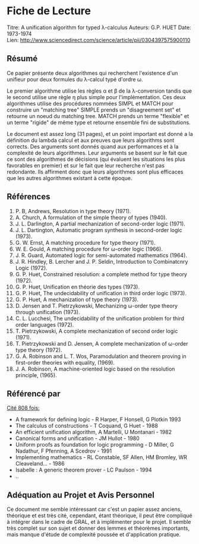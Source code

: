 # Fiche de Lecture

Titre: A unification algorithm for typed λ-calculus
Auteurs: G.P. HUET
Date: 1973-1974  
Lien: http://www.sciencedirect.com/science/article/pii/0304397575900110

## Résumé

Ce papier présente deux algorithmes qui recherchent l'existence d'un unifieur pour deux formules du λ-calcul typé d'ordre ω.

Le premier algorithme utilise les règles α et β de la λ-conversion tandis que le second utilise une règle η plus simple pour l'implémentation.
Ces deux algorithmes utilise des procédures nommées SIMPL et MATCH pour construire un "matching tree"
SIMPLE prends un "disagreement set" et retourne un noeud du matching tree.
MATCH prends un terme "flexible" et un terme "rigide" de même type et retourne ensemble fini de substitutions.

Le document est assez long (31 pages), et un point important est donné a la définition du lambda calcul et aux preuves que leurs algorithms sont corrects.
Des arguments sont donnés quand aux performances et à la complexité de leurs algorithmes. Leur arguments se basent sur le fait que ce sont des algorithmes de décisions (qui évaluent les situations les plus favorables en premier) et sur le fait que leur recherche n'est pas redondante.
Ils affirment donc que leurs algorithmes sont plus efficaces que les autres algorithmes existant à cette époque.

## Références
1. P. B, Andrews, Resolution in type theory (1971).
2. A. Church, A formulation of the simple theory of types (1940).
3. J. L. Darlington, A partial mechanization of second-order logic (1971).
4. J. L. Dartington, Automatic program synthesis in second-order logic (1973).
5. G. W. Ernst, A matching procedure for type theory (1971).
6. W. E. Gould, A matching procedure for ω-order logic (1966).
7. J. R. Guard, Automated logic for semi-automated mathematics (1964).
8. J. R. Hindley, B. Lercher and J. P. Seldin, Introduction to Combinatcnry Logic (1972).
9. G. P. Huet, Constrained resolution: a complete method for type theory (1972).
10. G. P. Huet, Unification en théorie des types (1973).
11. G. P. Huet, The undecidability of unification in third order logic (1973).
12. G. P. Huet, A mechanization of type theory (1973).
13. D. Jensen and T. Pietrzykowski, Mechanizing ω-order type theory through unification (1973).
14. C. L. Lucchesi, The undecidability of the unification problem for third order languages (1972).
15. T. Pietrzykowski, A complete mechanization of second order logic (1971).
16. T. Pietrzykowski and D. Jensen, A complete mechanization of ω-order type theory (1972).
17. G. A. Robinson and L. T. Wos, Paramodulation and theorem proving in first-order theories
with equality, (1969).
18. J. A. Robinson, A machine-oriented logic based on the resolution principle, (1965). 

## Référencé par

[Cité 808 fois:](https://scholar.google.fr/scholar?hl=en&as_sdt=0%2C5&q=A+Unification+Algorithm+for+typed+lambda-calculus+inria&btnG=)
- A framework for defining logic - R Harper, F Honsell, G Plotkin 1993
- The calculus of constructions - T Coquand, G Huet - 1988
- An efficient unification algorithm, A Martelli, U Montanari - 1982
- Canonical forms and unification - JM Hullot - 1980
- Uniform proofs as foundation for logic programming - D Miller, G Nadathur, F Pfenning, A Scedrov - 1991
- Implementing mathematics - RL Constable, SF Allen, HM Bromley, WR Cleaveland... - 1986
- Isabelle : A generic theorem prover - LC Paulson - 1994
- ..

## Adéquation au Projet et Avis Personnel

Ce document me semble intéressant car c'est un papier assez anciens, théorique et est très cité, cependant, étant théorique, il peut être compliqué à intégrer dans le cadre de GRAL, et à implémenter pour le projet. Il semble très complet sur son sujet et donner des lemmes et théorèmes importants, mais manque d'étude de complexité poussée et d'application pratique.
